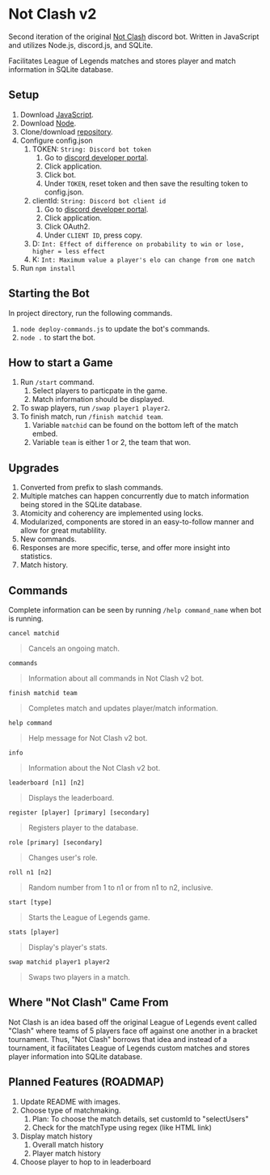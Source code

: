 # Not Clash v2

Second iteration of the original [Not Clash](https://github.com/williamsantosa/Not-Clash) discord bot. Written in JavaScript and utilizes Node.js, discord.js, and SQLite.

Facilitates League of Legends matches and stores player and match information in SQLite database.

## Setup

1. Download [JavaScript](https://www.javascript.com/).
2. Download [Node](https://nodejs.org/).
3. Clone/download [repository](https://github.com/williamsantosa/Not-Clash-v2).
4. Configure config.json
   1. TOKEN: `String: Discord bot token`
      1. Go to [discord developer portal](https://discord.com/developers/applications).
      2. Click application.
      3. Click bot.
      4. Under `TOKEN`, reset token and then save the resulting token to config.json.
   2. clientId: `String: Discord bot client id`
      1. Go to [discord developer portal](https://discord.com/developers/applications).
      2. Click application.
      3. Click OAuth2.
      4. Under `CLIENT ID`, press copy.
   3. D: `Int: Effect of difference on probability to win or lose, higher = less effect`
   4. K: `Int: Maximum value a player's elo can change from one match`
5. Run `npm install`

## Starting the Bot

In project directory, run the following commands.

1. `node deploy-commands.js` to update the bot's commands.
2. `node .` to start the bot.

## How to start a Game

1. Run `/start` command.
   1. Select players to particpate in the game.
   2. Match information should be displayed.
2. To swap players, run `/swap player1 player2`.
3. To finish match, run `/finish matchid team`.
   1. Variable `matchid` can be found on the bottom left of the match embed.
   2. Variable `team` is either 1 or 2, the team that won.

## Upgrades

1. Converted from prefix to slash commands.
2. Multiple matches can happen concurrently due to match information being stored in the SQLite database.
3. Atomicity and coherency are implemented using locks.
4. Modularized, components are stored in an easy-to-follow manner and allow for great mutablility.
5. New commands.
6. Responses are more specific, terse, and offer more insight into statistics.
7. Match history.

## Commands

Complete information can be seen by running `/help command_name` when bot is running.

`cancel matchid`
> Cancels an ongoing match.

`commands`
> Information about all commands in Not Clash v2 bot.

`finish matchid team`
> Completes match and updates player/match information.

`help command`
> Help message for Not Clash v2 bot.

`info`
> Information about the Not Clash v2 bot.

`leaderboard [n1] [n2]`
> Displays the leaderboard.

`register [player] [primary] [secondary]`
> Registers player to the database.

`role [primary] [secondary]`
> Changes user's role.

`roll n1 [n2]`
> Random number from 1 to n1 or from n1 to n2, inclusive.

`start [type]`
> Starts the League of Legends game.

`stats [player]`
> Display's player's stats.

`swap matchid player1 player2`
> Swaps two players in a match.

## Where "Not Clash" Came From

Not Clash is an idea based off the original League of Legends event called "Clash" where teams of 5 players face off against one another in a bracket tournament. Thus, "Not Clash" borrows that idea and instead of a tournament, it facilitates League of Legends custom matches and stores player information into SQLite database.

## Planned Features (ROADMAP)

1. Update README with images.
2. Choose type of matchmaking. 
   1. Plan: To choose the match details, set customId to "selectUsers<matchType>"
   2. Check for the matchType using regex (like HTML link)
3. Display match history
   1. Overall match history
   2. Player match history
4. Choose player to hop to in leaderboard
